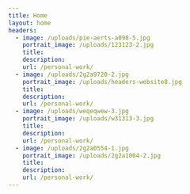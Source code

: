 ```yaml
---
title: Home
layout: home
headers:
  - image: /uploads/pie-aerts-a098-5.jpg
    portrait_image: /uploads/123123-2.jpg
    title:
    description:
    url: /personal-work/
  - image: /uploads/2g2a9720-2.jpg
    portrait_image: /uploads/headers-website8.jpg
    title:
    description:
    url: /personal-work/
  - image: /uploads/weqeqwew-3.jpg
    portrait_image: /uploads/w31313-3.jpg
    title:
    description:
    url: /personal-work/
  - image: /uploads/2g2a0554-1.jpg
    portrait_image: /uploads/2g2a1004-2.jpg
    title:
    description:
    url: /personal-work/
---
```


